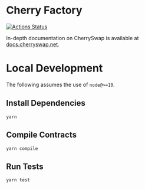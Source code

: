 # Cherry Factory

[![Actions Status](https://github.com/pancakeswap/pancake-swap-core/workflows/CI/badge.svg)](https://github.com/cherryswapnet/swap-core/actions)



In-depth documentation on CherrySwap is available at [docs.cherryswap.net](https://docs.cherryswap.net/).

# Local Development

The following assumes the use of `node@>=10`.

## Install Dependencies

`yarn`

## Compile Contracts

`yarn compile`

## Run Tests

`yarn test`
